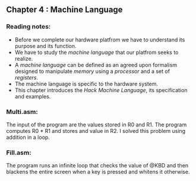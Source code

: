 ## Chapter 4 : Machine Language 

### Reading notes:
- Before we complete our hardware platfrom we have to understand its purpose and its function.
- We have to study the *machine language* that our platfrom seeks to realize.
- A *machine language* can be defined as an agreed upon formalism designed to manipulate *memory* using a *processor* and a set of *registers*. 
- The machine language is specific to the hardware system.
- This chapter introduces the *Hack Machine Language*, its specification and examples.


### Multi.asm:

The input of the program are the values stored in R0 and R1. The program computes R0 * R1 and stores and value in R2. 
I solved this problem using addition in a loop. 

### Fill.asm:

The program runs an infinite loop that checks the value of @KBD and then blackens the entire screen when a key is pressed and whitens it otherwise.

